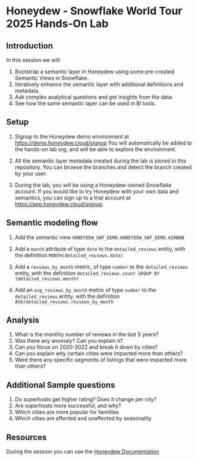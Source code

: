 # Honeydew - Snowflake World Tour 2025 Hands-On Lab

## Introduction

In this session we will:
1. Bootstrap a semantic layer in Honeydew using some pre-created Semantic Views in Snowflake.
2. Iteratively enhance the semantic layer with additional definitions and metadata.
3. Ask complex analytical questions and get insights from the data.
4. See how the same semantic layer can be used in BI tools.

## Setup

1. Signup to the Honeydew demo environment at https://demo.honeydew.cloud/signup
   You will automatically be added to the hands-on lab org, and will be able to explore the environment.
   
2. All the semantic layer metadata created during the lab is stored in this repository.
   You can browse the branches and detect the branch created by your user.

3. During the lab, you will be using a Honeydew-owned Snowflake account.
   If you would like to try Honeydew with your own data and semantics,
   you can sign up to a trial account at https://app.honeydew.cloud/signup.

## Semantic modeling flow

1. Add the semantic view `HONEYDEW_SWT_DEMO.HONEYDEW_SWT_DEMO.AIRBNB`

1. Add a `month` attribute of type `date` to the `detailed_reviews` entity, with the definition `MONTH(detailed_reviews.date)`
2. Add a `reviews_by_month` metric, of type `number` to the `detailed_reviews` entity, with the definition `detailed_reviews.count GROUP BY (detailed_reviews.month)`
3. Add an `avg_reviews_by_month` metric of type `number` to the `detailed_reviews` entity, with the definition `AVG(detailed_reviews.reviews_by_month`

## Analysis

1. What is the monthly number of reviews in the last 5 years?
2. Was there any anomaly? Can you explain it?
3. Can you focus on 2020-2022 and break it down by cities?
4. Can you explain why certain cities were impacted more than others?
5. Were there any specific segments of listings that were impacted more than others?


## Additional Sample questions

1. Do superhosts get higher rating? Does it change per city?
2. Are superhosts more successful, and why?
3. Which cities are more popular for familites
4. Which cities are affected and unaffected by seasonality
 

## Resources

During the session you can use the [Honeydew Documentation](https://honeydew.ai/docs/introduction)
